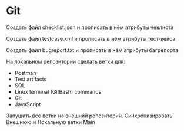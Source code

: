 # Git

Создать файл checklist.json и прописать в нём атрибуты чеклиста

Создать файл testcase.xml и прописать в нём атрибуты тест-кейса

Создать файл bugreport.txt и прописать в нём атрибуты багрепорта

На локальном репозитории сделать ветки для:
- Postman
- Test artifacts
- SQL
- Linux terminal (GitBash) commands
- Git
- JavaScript

Запушить все ветки на внешний репозиторий.
Синхронизировать Внешнюю и Локальную ветки Main
